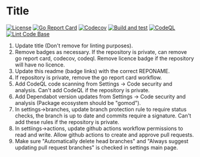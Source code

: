 # Title

[![License](https://img.shields.io/github/license/andrew-field/REPONAME)](./LICENSE)
[![Go Report Card](https://goreportcard.com/badge/github.com/andrew-field/REPONAME)](https://goreportcard.com/report/github.com/andrew-field/REPONAME)
[![Codecov](https://codecov.io/gh/andrew-field/REPONAME/branch/master/graph/badge.svg)](https://codecov.io/gh/andrew-field/REPONAME)
[![Build and test](https://github.com/andrew-field/REPONAME/actions/workflows/build-test.yml/badge.svg)](https://github.com/andrew-field/REPONAME/actions/workflows/build-test.yml)
[![CodeQL](https://github.com/andrew-field/REPONAME/actions/workflows/codeql.yml/badge.svg)](https://github.com/andrew-field/REPONAME/actions/workflows/codeql.yml)
[![Lint Code Base](https://github.com/andrew-field/REPONAME/actions/workflows/linter.yml/badge.svg)](https://github.com/andrew-field/REPONAME/actions/workflows/linter.yml)

1. Update title (Don't remove for linting purposes).
2. Remove badges as necessary. If the repository is private, can remove go report card, codecov, codeql. Remove licence badge if the repository will have no licence.
3. Update this readme (badge links) with the correct REPONAME.
4. If repository is private, remove the go report card workflow.
5. Add CodeQL code scanning from Settings -> Code security and analysis. Can't add CodeQL if the repository is private.
6. Add Dependabot version updates from Settings -> Code security and analysis (Package ecosystem should be "gomod").
7. In settings->branches, update branch protection rule to require status checks, the branch is up to date and commits require a signature. Can't add these rules if the repository is private.
8. In settiings->actions, update github actions workflow permissions to read and write. Allow github actions to create and approve pull requests.
9. Make sure "Automatically delete head branches" and "Always suggest updating pull request branches" is checked in settings main page.
